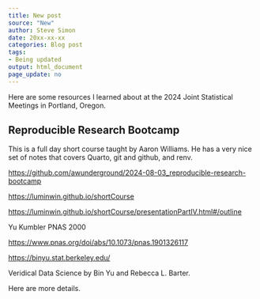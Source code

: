 ```yaml
---
title: New post
source: "New"
author: Steve Simon
date: 20xx-xx-xx
categories: Blog post
tags:
- Being updated
output: html_document
page_update: no
---
```


Here are some resources I learned about at the 2024 Joint Statistical Meetings in Portland, Oregon.

<!---more--->

## Reproducible Research Bootcamp

This is a full day short course taught by Aaron Williams. He has a very nice set of notes that covers Quarto, git and github, and renv.

https://github.com/awunderground/2024-08-03_reproducible-research-bootcamp

https://luminwin.github.io/shortCourse

https://luminwin.github.io/shortCourse/presentationPartIV.html#/outline

Yu Kumbler PNAS 2000

https://www.pnas.org/doi/abs/10.1073/pnas.1901326117



https://binyu.stat.berkeley.edu/

Veridical Data Science by Bin Yu and Rebecca L. Barter.

Here are more details.